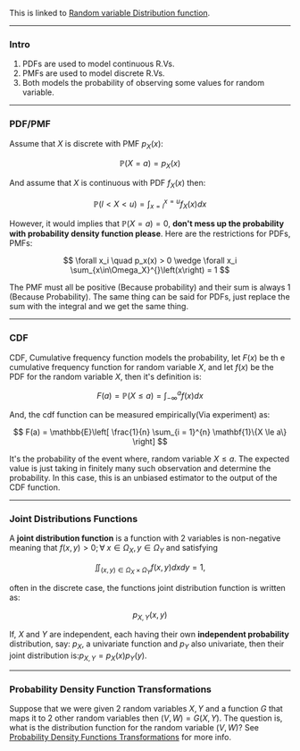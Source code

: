 This is linked to [Random variable Distribution function](../../AMATH%20561%20Probability%20Theory/Probability%20Basics/Random%20Variables%20as%20Measurable%20Functions.md). 

---
### **Intro**
1. PDFs are used to model continuous R.Vs. 
2. PMFs are used to model discrete R.Vs. 
3. Both models the probability of observing some values for random variable. 


---
### **PDF/PMF**

Assume that $X$ is discrete with PMF $p_X(x)$: 

$$
\mathbb{P}\left(X = a\right) = p_X(x)
$$

And assume that $X$ is continuous with PDF $f_X(x)$ then: 

$$
    \mathbb{P}\left(l < X < u\right) = 
    \int_{x = l}^{x = u} f_X(x) dx    
$$

However, it would implies that $\mathbb{P}(X = a) = 0$, **don't mess up the probability with probability density function please**. Here are the restrictions for PDFs, PMFs: 

$$
\forall x_i \quad p_x(x) > 0 \wedge \forall x_i \sum_{x\in\Omega_X}^{}\left(x\right) = 1
$$

The PMF must all be positive (Because probability) and their sum is always 1 (Because Probability). The same thing can be said for PDFs, just replace the sum with the integral and we get the same thing. 


---
### **CDF**

CDF, Cumulative frequency function models the probability, let $F(x)$ be th e cumulative frequency function for random variable $X$, and let $f(x)$ be the PDF for the random variable $X$, then it's definition is: 

$$
F(a) = \mathbb{P}\left(X \le a\right) = \int_{-\infty}^{a} f(x)dx
$$

And, the cdf function can be measured empirically(Via experiment) as: 

$$
F(a) = 
\mathbb{E}\left[
        \frac{1}{n}
        \sum_{i = 1}^{n}
            \mathbf{1}\{X \le a\}
    \right]
$$

It's the probability of the event where, random variable $X\le a$. The expected value is just taking in finitely many such observation and determine the probability. In this case, this is an unbiased estimator to the output of the CDF function. 

---
### **Joint Distributions Functions**

 A **joint distribution function** is a function with 2 variables is non-negative meaning that $f(x, y) > 0; \forall\; x \in \Omega_X, y \in \Omega_Y$ and satisfying 

$$
\iint_{(x, y)\in \Omega_X\times \Omega_Y} f(x, y) dxdy = 1, 
$$

often in the discrete case, the functions joint distribution function is written as: 

$$
p_{X, Y}(x, y)
$$

If, $X$ and $Y$ are independent, each having their own **independent probability** distribution, say: $p_X$, a univariate function and $p_Y$ also univariate, then their joint distribution is:$p_{X, Y} =p_X(x)p_Y(y)$. 


---
### **Probability Density Function Transformations**

Suppose that we were given 2 random variables $X, Y$ and a function $G$ that maps it to 2 other random variables then $(V, W) = G(X, Y)$. The question is, what is the distribution function for the random variable $(V, W)$? See [Probability Density Functions Transformations](Probability%20Density%20Functions%20Transformations.md) for more info. 



